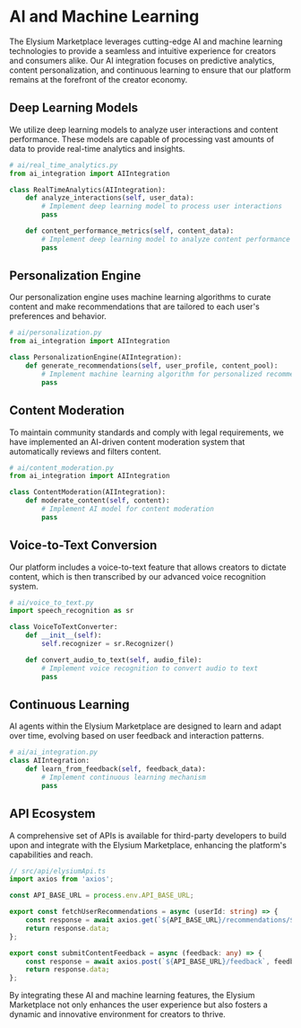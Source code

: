 # AI and Machine Learning

The Elysium Marketplace leverages cutting-edge AI and machine learning technologies to provide a seamless and intuitive experience for creators and consumers alike. Our AI integration focuses on predictive analytics, content personalization, and continuous learning to ensure that our platform remains at the forefront of the creator economy.

## Deep Learning Models

We utilize deep learning models to analyze user interactions and content performance. These models are capable of processing vast amounts of data to provide real-time analytics and insights.

```python
# ai/real_time_analytics.py
from ai_integration import AIIntegration

class RealTimeAnalytics(AIIntegration):
    def analyze_interactions(self, user_data):
        # Implement deep learning model to process user interactions
        pass

    def content_performance_metrics(self, content_data):
        # Implement deep learning model to analyze content performance
        pass
```

## Personalization Engine

Our personalization engine uses machine learning algorithms to curate content and make recommendations that are tailored to each user's preferences and behavior.

```python
# ai/personalization.py
from ai_integration import AIIntegration

class PersonalizationEngine(AIIntegration):
    def generate_recommendations(self, user_profile, content_pool):
        # Implement machine learning algorithm for personalized recommendations
        pass
```

## Content Moderation

To maintain community standards and comply with legal requirements, we have implemented an AI-driven content moderation system that automatically reviews and filters content.

```python
# ai/content_moderation.py
from ai_integration import AIIntegration

class ContentModeration(AIIntegration):
    def moderate_content(self, content):
        # Implement AI model for content moderation
        pass
```

## Voice-to-Text Conversion

Our platform includes a voice-to-text feature that allows creators to dictate content, which is then transcribed by our advanced voice recognition system.

```python
# ai/voice_to_text.py
import speech_recognition as sr

class VoiceToTextConverter:
    def __init__(self):
        self.recognizer = sr.Recognizer()

    def convert_audio_to_text(self, audio_file):
        # Implement voice recognition to convert audio to text
        pass
```

## Continuous Learning

AI agents within the Elysium Marketplace are designed to learn and adapt over time, evolving based on user feedback and interaction patterns.

```python
# ai/ai_integration.py
class AIIntegration:
    def learn_from_feedback(self, feedback_data):
        # Implement continuous learning mechanism
        pass
```

## API Ecosystem

A comprehensive set of APIs is available for third-party developers to build upon and integrate with the Elysium Marketplace, enhancing the platform's capabilities and reach.

```typescript
// src/api/elysiumApi.ts
import axios from 'axios';

const API_BASE_URL = process.env.API_BASE_URL;

export const fetchUserRecommendations = async (userId: string) => {
    const response = await axios.get(`${API_BASE_URL}/recommendations/${userId}`);
    return response.data;
};

export const submitContentFeedback = async (feedback: any) => {
    const response = await axios.post(`${API_BASE_URL}/feedback`, feedback);
    return response.data;
};
```

By integrating these AI and machine learning features, the Elysium Marketplace not only enhances the user experience but also fosters a dynamic and innovative environment for creators to thrive.